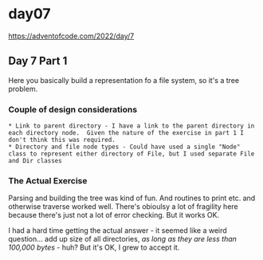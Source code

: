 # day07

<https://adventofcode.com/2022/day/7>

## Day 7 Part 1

Here you basically build a representation fo a file system, so it's a tree problem.

### Couple of design considerations

    * Link to parent directory - I have a link to the parent directory in each directory node.  Given the nature of the exercise in part 1 I don't think this was required.
    * Directory and file node types - Could have used a single "Node" class to represent either directory of File, but I used separate File and Dir classes

### The Actual Exercise

Parsing and building the tree was kind of fun.  And routines to print etc. and otherwise traverse worked well.  There's obioulsy a lot of fragility here because there's just not a lot of error checking.  But it works OK.

I had a hard time getting the actual answer - it seemed like a weird question... add up size of all directories, _as long as they are less than 100,000 bytes_ - huh?  But it's OK, I grew to accept it.